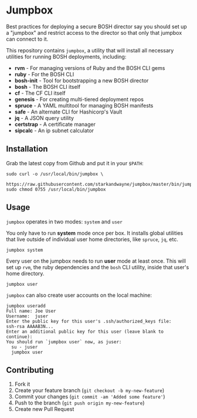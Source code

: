 Jumpbox
=======

Best practices for deploying a secure BOSH director say you should
set up a "jumpbox" and restrict access to the director so that
only that jumpbox can connect to it.

This repository contains `jumpbox`, a utility that will install
all necessary utilities for running BOSH deployments, including:

  - **rvm** - For managing versions of Ruby and the BOSH CLI gems
  - **ruby** - For the BOSH CLI
  - **bosh-init** - Tool for bootstrapping a new BOSH director
  - **bosh** - The BOSH CLI itself
  - **cf** - The CF CLI itself
  - **genesis** - For creating multi-tiered deployment repos
  - **spruce** - A YAML multitool for managing BOSH manifests
  - **safe** - An alternate CLI for Hashicorp's Vault
  - **jq** - A JSON query utility
  - **certstrap** - A certificate manager
  - **sipcalc** - An ip subnet calculator


Installation
------------

Grab the latest copy from Github and put it in your `$PATH`:

    sudo curl -o /usr/local/bin/jumpbox \
      https://raw.githubusercontent.com/starkandwayne/jumpbox/master/bin/jumpbox
    sudo chmod 0755 /usr/local/bin/jumpbox

Usage
-----

`jumpbox` operates in two modes: `system` and `user`

You only have to run **system** mode once per box.  It installs
global utilities that live outside of individual user home
directories, like `spruce`, `jq`, etc.

    jumpbox system

Every user on the jumpbox needs to run **user** mode at least
once.  This will set up `rvm`, the ruby dependencies and the
`bosh` CLI utility, inside that user's home directory.

    jumpbox user

`jumpbox` can also create user accounts on the local machine:

    jumpbox useradd
    Full name: Joe User
    Username:  juser
    Enter the public key for this user's .ssh/authorized_keys file:
    ssh-rsa AAAAB3N...
    Enter an additional public key for this user (leave blank to continue):
    You should run `jumpbox user` now, as juser:
      su - juser
      jumpbox user

Contributing
------------

1. Fork it
2. Create your feature branch (`git checkout -b my-new-feature`)
3. Commit your changes (`git commit -am 'Added some feature'`)
4. Push to the branch (`git push origin my-new-feature`)
5. Create new Pull Request
